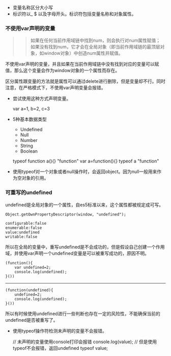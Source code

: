 - 变量名称区分大小写
- 标识符以_ $ 以及字母开头。标识符包括变量名称和对象属性。

### 不使用var声明的变量

>> 如果在任何当前作用域链中找到num，则会执行对num属性赋值； 如果没有找到num，它才会在全局对象（即当前作用域链的最顶层对象，如window对象）中创造num属性并赋值。

不使用var声明的变量，并且如果在当前作用域链中没有找到对应的变量可以赋值，那么这个变量会作为window对象的一个属性而存在。

区分属性跟变量的方法就是属性可以通过delete进行删除，但是变量却不行。同时注意，在严格模式下，不使用var声明变量会报错。

- 尝试使用这种方式声明变量。


    var a=1,
        b=2,
        c=3

- 5种基本数据类型
    - Undefined
    - Null
    - Number
    - String
    - Boolean


    typeof function a(){}
    "function"
    var a=function(){}
    typeof a
    "function"

- 使用typeof对一个对象或者null操作时，会返回object。因为null一般用来作为空对象的引用。


### 可重写的undefined

undefined是全局对象的一个属性，自es5标准以来，这个属性都被规定成可写。

    Object.getOwnPropertyDescriptor(window, "undefined");

    configurable:false
    enumerable:false
    value:undefined
    writable:false

所以在全局的变量中，重写undefined是不会成功的，但是假设自己创建一个作用域，并使用var声明一个undefined变量是可以被重写成功的，原因不明。

    (function(){
        var undefined=2;
        console.log(undefined);
    }())

---

    (function(undefined){
        undefined=2;
        console.log(undefined);
    }())

所以有时候使用undefined进行一些判断也存在一定的风险性，不能确保当前的undefined是否被重写了。

- 使用typeof操作符检测未声明的变量不会报错。


    // 未声明的变量使用console打印会报错
    console.log(value);
    // 但是使用typeof不会报错，返回undefined
    typeof value;
